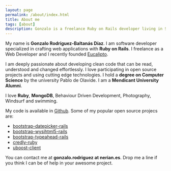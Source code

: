 ```yaml
---
layout: page
permalink: /about/index.html
title: About me
tags: [about]
description: Gonzalo is a freelance Ruby on Rails developer living in Spain
---
```


My name is **Gonzalo Rodríguez-Baltanás Díaz**. I am software developer specialized in crafting web applications with **Ruby on Rails**. I freelance as a Web Developer and I recently founded [Eucalipto](https://www.eucalipto.eu).

I am deeply passionate about developing clean code that can be read, understood and changed effortlessly. I love participating in open source projects and using cutting edge technologies. I hold a **degree on Computer Science** by the university Pablo de Olavide. I am a **Mendicant University Alumni**.

I love **Ruby**, **MongoDB**, Behaviour Driven Development, Photography, Windsurf and swimming.

My code is available in [Github](https://github.com/Nerian). Some of my popular open source projecs are:

* [bootstrap-datepicker-rails](https://github.com/Nerian/bootstrap-datepicker-rails)
* [bootstrap-wysihtml5-rails](https://github.com/Nerian/bootstrap-wysihtml5-rails)
* [bootstrap-typeahead-rails](https://github.com/Nerian/bootstrap-typeahead-rails)
* [credly-ruby](https://github.com/haikulearning/credly-ruby)
* [uboost-client](https://github.com/haikulearning/uboost-client)

You can contact me at **gonzalo.rodriguez at nerian.es**. Drop me a line if you think I can be of help in your awesome project.
